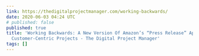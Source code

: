 ```yaml
---
link: https://thedigitalprojectmanager.com/working-backwards/
date: 2020-06-03 04:24 UTC
# published: false
published: true
title: 'Working Backwards: A New Version Of Amazon’s “Press Release” Approach To Plan
  Customer-Centric Projects - The Digital Project Manager'
tags: []
---
```



